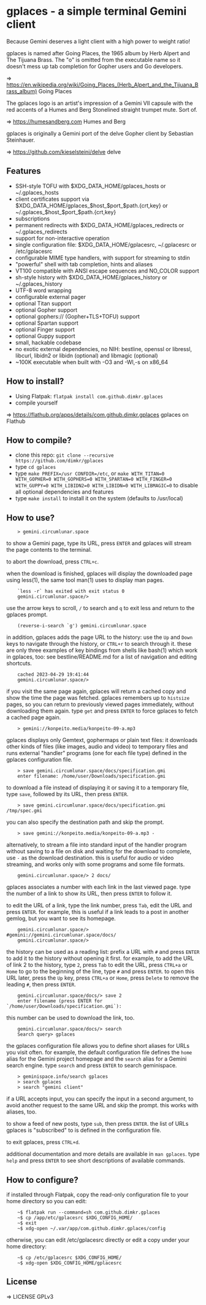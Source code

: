 # gplaces - a simple terminal Gemini client

Because Gemini deserves a light client with a high power to weight ratio!

gplaces is named after Going Places, the 1965 album by Herb Alpert and The Tijuana Brass. The "o" is omitted from the executable name so it doesn't mess up tab completion for Gopher users and Go developers.

=> https://en.wikipedia.org/wiki/Going_Places_(Herb_Alpert_and_the_Tijuana_Brass_album) Going Places

The gplaces logo is an artist's impression of a Gemini VII capsule with the red accents of a Humes and Berg Stonelined straight trumpet mute. Sort of.

=> https://humesandberg.com Humes and Berg

gplaces is originally a Gemini port of the delve Gopher client by Sebastian Steinhauer.

=> https://github.com/kieselsteini/delve delve

## Features

* SSH-style TOFU with $XDG_DATA_HOME/gplaces_hosts or ~/.gplaces_hosts
* client certificates support via $XDG_DATA_HOME/gplaces_$host_$port_$path.{crt,key} or ~/.gplaces_$host_$port_$path.{crt,key}
* subscriptions
* permanent redirects with $XDG_DATA_HOME/gplaces_redirects or ~/.gplaces_redirects
* support for non-interactive operation
* single configuration file: $XDG_DATA_HOME/gplacesrc, ~/.gplacesrc or /etc/gplacesrc
* configurable MIME type handlers, with support for streaming to stdin
* "powerful" shell with tab completion, hints and aliases
* VT100 compatible with ANSI escape sequences and NO_COLOR support
* sh-style history with $XDG_DATA_HOME/gplaces_history or ~/.gplaces_history
* UTF-8 word wrapping
* configurable external pager
* optional Titan support
* optional Gopher support
* optional gophers:// (Gopher+TLS+TOFU) support
* optional Spartan support
* optional Finger support
* optional Guppy support
* small, hackable codebase
* no exotic external dependencies, no NIH: bestline, openssl or libressl, libcurl, libidn2 or libidn (optional) and libmagic (optional)
* ~100K executable when built with -O3 and -Wl,-s on x86_64

## How to install?

* Using Flatpak: `flatpak install com.github.dimkr.gplaces`
* compile yourself

=> https://flathub.org/apps/details/com.github.dimkr.gplaces gplaces on Flathub

## How to compile?

* clone this repo: `git clone --recursive https://github.com/dimkr/gplaces`
* type `cd gplaces`
* type `make PREFIX=/usr CONFDIR=/etc`, or `make WITH_TITAN=0 WITH_GOPHER=0 WITH_GOPHERS=0 WITH_SPARTAN=0 WITH_FINGER=0 WITH_GUPPY=0 WITH_LIBIDN2=0 WITH_LIBIDN=0 WITH_LIBMAGIC=0` to disable all optional dependencies and features
* type `make install` to install it on the system (defaults to /usr/local)

## How to use?

```
    > gemini.circumlunar.space
```

to show a Gemini page, type its URL, press `ENTER` and gplaces will stream the page contents to the terminal.

to abort the download, press `CTRL+c`.

when the download is finished, gplaces will display the downloaded page using less(1), the same tool man(1) uses to display man pages.

```
    `less -r` has exited with exit status 0
    gemini.circumlunar.space/> 
```

use the arrow keys to scroll, `/` to search and `q` to exit less and return to the gplaces prompt.

```
    (reverse-i-search `g') gemini.circumlunar.space
```

in addition, gplaces adds the page URL to the history: use the `Up` and `Down` keys to navigate through the history, or `CTRL+r` to search through it. these are only three examples of key bindings from shells like bash(1) which work in gplaces, too: see bestline/README.md for a list of navigation and editing shortcuts.

```
    cached 2023-04-29 19:41:44
    gemini.circumlunar.space/> 
```

if you visit the same page again, gplaces will return a cached copy and show the time the page was fetched. gplaces remembers up to `histsize` pages, so you can return to previously viewed pages immediately, without downloading them again. type `get` and press `ENTER` to force gplaces to fetch a cached page again.

```
    > gemini://konpeito.media/konpeito-09-a.mp3
```

gplaces displays only Gemtext, gophermaps or plain text files: it downloads other kinds of files (like images, audio and video) to temporary files and runs external "handler" programs (one for each file type) defined in the gplaces configuration file.

```
    > save gemini.circumlunar.space/docs/specification.gmi
    enter filename: /home/user/Downloads/specification.gmi
```

to download a file instead of displaying it or saving it to a temporary file, type `save`, followed by its URL, then press `ENTER`.

```
    > save gemini.circumlunar.space/docs/specification.gmi /tmp/spec.gmi
```

you can also specify the destination path and skip the prompt.

```
    > save gemini://konpeito.media/konpeito-09-a.mp3 -
```
 
alternatively, to stream a file into standard input of the handler program without saving to a file on disk and waiting for the download to complete, use `-` as the download destination. this is useful for audio or video streaming, and works only with some programs and some file formats.
 
```
    gemini.circumlunar.space/> 2 docs/
```

gplaces associates a number with each link in the last viewed page. type the number of a link to show its URL, then press `ENTER` to follow it.

to edit the URL of a link, type the link number, press `Tab`, edit the URL and press `ENTER`. for example, this is useful if a link leads to a post in another gemlog, but you want to see its homepage.

```
    gemini.circumlunar.space/> #gemini://gemini.circumlunar.space/docs/
    gemini.circumlunar.space/> 
```

the history can be used as a reading list: prefix a URL with `#` and press `ENTER` to add it to the history without opening it first. for example, to add the URL of link 2 to the history, type `2`, press `Tab` to edit the URL, press `CTRL+a` or `Home` to go to the beginning of the line, type `#` and press `ENTER`. to open this URL later, press the `Up` key, press `CTRL+a` or `Home`, press `Delete` to remove the leading `#`, then press `ENTER`.

```
    gemini.circumlunar.space/docs/> save 2
    enter filename (press ENTER for `/home/user/Downloads/specification.gmi`):
```

this number can be used to download the link, too.

```
    gemini.circumlunar.space/docs/> search
    Search query> gplaces
```

the gplaces configuration file allows you to define short aliases for URLs you visit often. for example, the default configuration file defines the `home` alias for the Gemini project homepage and the `search` alias for a Gemini search engine. type `search` and press `ENTER` to search geminispace.

```
    > geminispace.info/search gplaces
    > search gplaces
    > search "gemini client"
```

if a URL accepts input, you can specify the input in a second argument, to avoid another request to the same URL and skip the prompt. this works with aliases, too.

to show a feed of new posts, type `sub`, then press `ENTER`. the list of URLs gplaces is "subscribed" to is defined in the configuration file.

to exit gplaces, press `CTRL+d`.

additional documentation and more details are available in `man gplaces`. type `help` and press `ENTER` to see short descriptions of available commands.

## How to configure?

if installed through Flatpak, copy the read-only configuration file to your home directory so you can edit:

```
    ~$ flatpak run --command=sh com.github.dimkr.gplaces
    ~$ cp /app/etc/gplacesrc $XDG_CONFIG_HOME/
    ~$ exit
    ~$ xdg-open ~/.var/app/com.github.dimkr.gplaces/config
```

otherwise, you can edit /etc/gplacesrc directly or edit a copy under your home directory:

```
    ~$ cp /etc/gplacesrc $XDG_CONFIG_HOME/
    ~$ xdg-open $XDG_CONFIG_HOME/gplacesrc
```

## License

=> LICENSE GPLv3
